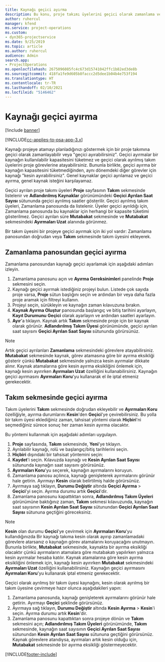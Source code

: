 ```yaml
---
title: Kaynağı geçici ayırma
description: Bu konu, proje takımı üyelerini geçici olarak zamanlama veya geçici ayırmayla ilgili bilgi sağlar.
author: ruhercul
manager: kfend
ms.service: project-operations
ms.custom:
- dyn365-projectservice
ms.date: 9/25/2019
ms.topic: article
ms.author: ruhercul
audience: Admin
search.app:
- ProjectOperations
ms.openlocfilehash: 2675096085fc4c673d15741042ffc1b82ed3de8b
ms.sourcegitcommit: 418fa1fe9d605b8faccc2d5dee1b04b4e753f194
ms.translationtype: HT
ms.contentlocale: tr-TR
ms.lasthandoff: 02/10/2021
ms.locfileid: "5146462"
---
```

# <a name="soft-book-a-resource"></a>Kaynağı geçici ayırma

[!include [banner](../includes/psa-now-project-operations.md)]

[!INCLUDE[cc-applies-to-psa-app-3.x](../includes/cc-applies-to-psa-app-3x.md)]

Kaynağı projeye atamayı planladığınızı göstermek için bir proje takımına geçici olarak zamanlayabilir veya "geçici ayırabilirsiniz". Geçici ayırmalar bir kaynağın kullanılabilir kapasitesini tüketmez ve geçici olarak ayrılmış takım üyelerini proje görevlerine atayabilirsiniz. Bununla birlikte, geçici ayırma bir kaynağın kapasitesini tüketmediğinden, aynı dönemdeki diğer görevler için kaynağı "kesin ayırabilirsiniz". Genel kaynaklar geçici ayrılamaz ve geçici ayırma, genel kaynak isteğini karşılayamaz.

Geçici ayrılan proje takımı üyeleri **Proje** sayfasının **Takım** sekmesinde listelenir ve **Adlandırılmış Kaynaklar** görünümündeki **Geçici Ayrılan Saat Sayısı** sütununda geçici ayrılmış saatler gösterilir. Geçici ayrılmış takım üyeleri, Zamanlama panosunda da listelenir. Üyeler geçici ayrıldığı için, Zamanlama panosunda bu kaynaklar için herhangi bir kapasite tüketimi gösterilmez. Geçici ayrılan süre **Mutabakat** sekmesinde ve **Mutabakat** sekmesindeki **Ayırmaları Uzat** alanında görünmez. 

Bir takım üyesini bir projeye geçici ayırmak için iki yol vardır: Zamanlama panosundan doğrudan veya **Takım** sekmesinde takım üyesini ekleyerek. 

## <a name="soft-book-from-the-schedule-board"></a>Zamanlama panosundan geçici ayırma
Zamanlama panosundan kaynağı geçici ayarlamak için aşağıdaki adımları izleyin. 

1. Zamanlama panosunu açın ve **Ayırma Gereksinimleri** panelinde **Proje** sekmesini seçin.
2. Kaynağı geçici ayırmak istediğiniz projeyi bulun. Listede çok sayıda proje varsa, **Proje** sütun başlığını seçin ve ardından bir veya daha fazla proje aramak için filtreyi kullanın.
3. Projeyi seçin, sürükleyin ve kaynağın zaman kılavuzuna bırakın.
5. **Kaynak Ayırma Oluştur** panosunda başlangıç ve bitiş tarihini ayarlayın, **Kayıt Durumunu** **Geçici** olarak ayarlayın ve ardından saatleri ayarlayın. 
6. **Ayır**'a tıklayın. Kaynak artık **Takım** sekmesinde proje için bir kaynak olarak görünür. **Adlandırılmış Takım Üyesi** görünümünde, geçici ayrılan saat sayısını **Geçici Ayrılan Saat Sayısı** sütununda görürsünüz.

> [!NOTE]
> Artık geçici ayrılanları **Zamanlama** sekmesindeki görevlere atayabilirsiniz. **Mutabakat** sekmesinde kaynak, görev atamasına göre bir ayırma eksikliği gösterir çünkü **Mutabakat** sekmesinde yalnızca kesin ayırmalar dikkate alınır. Kaynak atamalarına göre kesin ayırma eksikliğini önlemek için, kaynağı kesin ayırırken **Ayırmaları Uzat** özelliğini kullanabilirsiniz. Kaynağın geçici ayırmasını **Ayırmaları Koru**'yu kullanarak el ile iptal etmeniz gerekecektir.

## <a name="soft-book-on-the-team-tab"></a>Takım sekmesinde geçici ayırma

Takım üyelerini **Takım** sekmesinde doğrudan ekleyebilir ve **Ayırmaları Koru** özelliğiyle, ayırma durumlarını **Kesin**'den **Geçici**'ye çevirebilirsiniz. Bu yolla bir takım üyesi eklediğiniz zaman, tahsisat yöntemi olarak **Hiçbiri**'ni seçmediğiniz sürece sonuç her zaman kesin ayırma olacaktır.

Bu yöntemi kullanmak için aşağıdaki adımları uygulayın.

1. **Proje** sayfasında, **Takım** sekmesinde, **Yeni**'ye tıklayın.
2. Ayrılabilir kaynağı, rolü ve başlangıç/bitiş tarihlerini seçin.
3. **Hiçbiri** dışındaki bir tahsisat yöntemini seçin:
4. **Kaydet**'i seçin. Kılavuzda kaynağı ve **Kesin Ayrılan Saat Sayısı** sütununda kaynağın saat sayısını görürsünüz.
5. **Ayırmaları Koru**'yu seçerek, kaynağın ayırmalarını koruyun.
6. Zamanlama panosu açılınca, kaynağı genişleterek ayırmalarını görünür hale getirin. Ayırmayı **Kesin** olarak belirtilmiş halde görürsünüz.
7. Ayırmaya sağ tıklayın, **Durumu Değiştir** altında **Geçici Ayırma** \> **Geçici**'yi seçin. Ayırma durumu artık **Geçici**'dir.
8. Zamanlama panosunu kapattıktan sonra, **Adlandırılmış Takım Üyeleri** görünümüne baktığınız zaman, **Takım** sekmesi kılavuzunda, kaynağın saat sayısının **Kesin Ayrılan Saat Sayısı** sütunundan **Geçici Ayrılan Saat Sayısı** sütununa geçtiğini göreceksiniz.

> [!NOTE]
> **Kesin** olan durumu **Geçici**'ye çevirmek için **Ayırmaları Koru**'yu kullandığınızda Bir kaynağı takıma kesin olarak ayırıp zamanlamadaki görevlere atarsanız o kaynağın görev atamalarını koruyacağını unutmayın. Bununla birlikte, **Mutabakat** sekmesinde, kaynakta bir ayırma eksikliği olacaktır çünkü ayırmaların atamalara göre mutabakatı yapılırken yalnızca kesin ayırmalar hesaba katılır. Kaynak atamalarına göre kesin ayırma eksikliğini önlemek için, kaynağı kesin ayırırken **Mutabakat** sekmesindeki **Ayırmaları Uzat** özelliğini kullanabilirsiniz. Kaynağın geçici ayırmasını **Ayırmaları Koru**'yu kullanarak iptal etmeniz gerekecektir.

Geçici olarak ayrılmış bir takım üyesi kaynağını, kesin olarak ayrılmış bir takım üyesine çevirmeye hazır olunca aşağıdakileri yapın:

1. Zamanlama panosunda, kaynağı genişleterek ayırmalarını görünür hale getirin. Ayırmayı **Geçici** şeklinde görürsünüz.
2. Ayırmaya sağ tıklayın, **Durumu Değiştir** altında **Kesin Ayırma** \> **Kesin**'i seçin. Ayırma durumu artık **Kesin**'dir.
3. Zamanlama panosunu kapattıktan sonra projeye dönün ve **Takım** sekmesini açın; **Adlandırılmış Takım Üyeleri** görünümünde, **Takım** sekmesinde, kaynağın saat sayısının **Geçici Ayrılan Saat Sayısı** sütunundan **Kesin Ayrılan Saat Sayısı** sütununa geçtiğini görürsünüz. Kaynak görevlere atandıysa, ayırmaları artık kesin olduğu için, **Mutabakat** sekmesinde bir ayırma eksikliği göstermeyecektir.



[!INCLUDE[footer-include](../includes/footer-banner.md)]